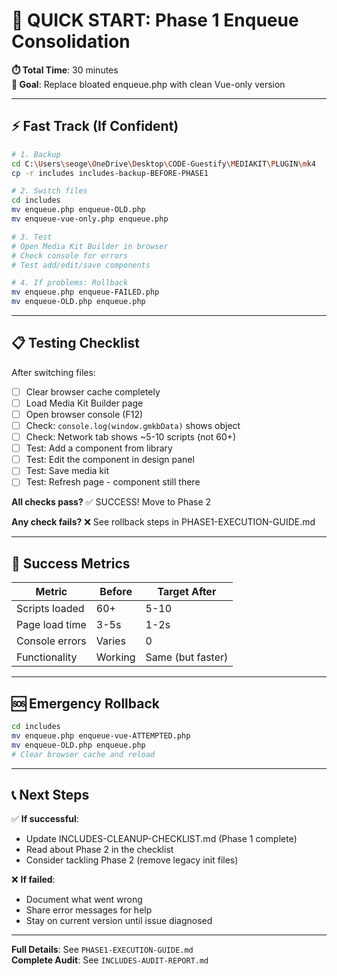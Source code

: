 # 🚀 QUICK START: Phase 1 Enqueue Consolidation

**⏱️ Total Time**: 30 minutes  
**🎯 Goal**: Replace bloated enqueue.php with clean Vue-only version

---

## ⚡ Fast Track (If Confident)

```bash
# 1. Backup
cd C:\Users\seoge\OneDrive\Desktop\CODE-Guestify\MEDIAKIT\PLUGIN\mk4
cp -r includes includes-backup-BEFORE-PHASE1

# 2. Switch files
cd includes
mv enqueue.php enqueue-OLD.php
mv enqueue-vue-only.php enqueue.php

# 3. Test
# Open Media Kit Builder in browser
# Check console for errors
# Test add/edit/save components

# 4. If problems: Rollback
mv enqueue.php enqueue-FAILED.php
mv enqueue-OLD.php enqueue.php
```

---

## 📋 Testing Checklist

After switching files:

- [ ] Clear browser cache completely
- [ ] Load Media Kit Builder page
- [ ] Open browser console (F12)
- [ ] Check: `console.log(window.gmkbData)` shows object
- [ ] Check: Network tab shows ~5-10 scripts (not 60+)
- [ ] Test: Add a component from library
- [ ] Test: Edit the component in design panel
- [ ] Test: Save media kit
- [ ] Test: Refresh page - component still there

**All checks pass?** ✅ SUCCESS! Move to Phase 2

**Any check fails?** ❌ See rollback steps in PHASE1-EXECUTION-GUIDE.md

---

## 🎯 Success Metrics

| Metric | Before | Target After |
|--------|--------|--------------|
| Scripts loaded | 60+ | 5-10 |
| Page load time | 3-5s | 1-2s |
| Console errors | Varies | 0 |
| Functionality | Working | Same (but faster) |

---

## 🆘 Emergency Rollback

```bash
cd includes
mv enqueue.php enqueue-vue-ATTEMPTED.php
mv enqueue-OLD.php enqueue.php
# Clear browser cache and reload
```

---

## 📞 Next Steps

✅ **If successful**: 
- Update INCLUDES-CLEANUP-CHECKLIST.md (Phase 1 complete)
- Read about Phase 2 in the checklist
- Consider tackling Phase 2 (remove legacy init files)

❌ **If failed**:
- Document what went wrong
- Share error messages for help
- Stay on current version until issue diagnosed

---

**Full Details**: See `PHASE1-EXECUTION-GUIDE.md`  
**Complete Audit**: See `INCLUDES-AUDIT-REPORT.md`
